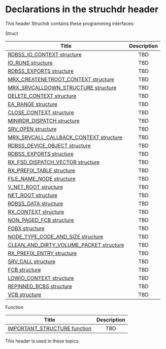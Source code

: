 # Declarations in the struchdr header
This header Struchdr contains these programming interfaces:

Struct

| Title        | Description    |
| ------------- |:-------------:|
| [RDBSS_IO_CONTEXT structure](ns-struchdr--rdbss-io-context.md) | TBD |
| [IO_RUNS structure](ns-struchdr--io-runs.md) | TBD |
| [RDBSS_EXPORTS structure](ns-struchdr--rdbss-exports.md) | TBD |
| [MRX_CREATENETROOT_CONTEXT structure](ns-struchdr--mrx-createnetroot-context.md) | TBD |
| [MRX_SRVCALLDOWN_STRUCTURE structure](ns-struchdr--mrx-srvcalldown-structure.md) | TBD |
| [DELETE_CONTEXT structure](ns-struchdr--delete-context.md) | TBD |
| [EA_RANGE structure](ns-struchdr--ea-range.md) | TBD |
| [CLOSE_CONTEXT structure](ns-struchdr--close-context.md) | TBD |
| [MINIRDR_DISPATCH structure](ns-struchdr--minirdr-dispatch.md) | TBD |
| [SRV_OPEN structure](ns-struchdr--srv-open.md) | TBD |
| [MRX_SRVCALL_CALLBACK_CONTEXT structure](ns-struchdr--mrx-srvcall-callback-context.md) | TBD |
| [RDBSS_DEVICE_OBJECT structure](ns-struchdr--rdbss-device-object.md) | TBD |
| [RDBSS_EXPORTS structure](ns-struchdr--rdbss-exports~r1.md) | TBD |
| [RX_FSD_DISPATCH_VECTOR structure](ns-struchdr--rx-fsd-dispatch-vector.md) | TBD |
| [RX_PREFIX_TABLE structure](ns-struchdr--rx-prefix-table.md) | TBD |
| [FILE_NAME_NODE structure](ns-struchdr--file-name-node.md) | TBD |
| [V_NET_ROOT structure](ns-struchdr--v-net-root.md) | TBD |
| [NET_ROOT structure](ns-struchdr--net-root.md) | TBD |
| [RDBSS_DATA structure](ns-struchdr--rdbss-data.md) | TBD |
| [RX_CONTEXT structure](ns-struchdr--rx-context.md) | TBD |
| [NON_PAGED_FCB structure](ns-struchdr--non-paged-fcb.md) | TBD |
| [FOBX structure](ns-struchdr--fobx.md) | TBD |
| [NODE_TYPE_CODE_AND_SIZE structure](ns-struchdr--node-type-code-and-size.md) | TBD |
| [CLEAN_AND_DIRTY_VOLUME_PACKET structure](ns-struchdr--clean-and-dirty-volume-packet.md) | TBD |
| [RX_PREFIX_ENTRY structure](ns-struchdr--rx-prefix-entry.md) | TBD |
| [SRV_CALL structure](ns-struchdr--srv-call.md) | TBD |
| [FCB structure](ns-struchdr--fcb.md) | TBD |
| [LOWIO_CONTEXT structure](ns-struchdr--lowio-context.md) | TBD |
| [REPINNED_BCBS structure](ns-struchdr--repinned-bcbs.md) | TBD |
| [VCB structure](ns-struchdr--vcb.md) | TBD |
Function

| Title        | Description    |
| ------------- |:-------------:|
| [IMPORTANT_STRUCTURE function](nf-struchdr-important-structure.md) | TBD |

This header is used in these topics:

